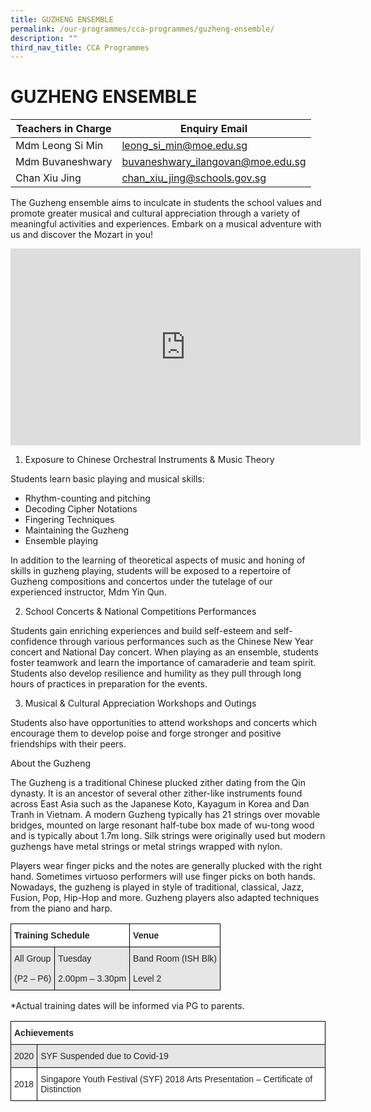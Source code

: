 ```yaml
---
title: GUZHENG ENSEMBLE
permalink: /our-programmes/cca-programmes/guzheng-ensemble/
description: ""
third_nav_title: CCA Programmes
---
```

# **GUZHENG ENSEMBLE**



| Teachers in Charge | Enquiry Email | 
| -------- | -------- | 
| Mdm Leong Si Min    | leong_si_min@moe.edu.sg     | 
|Mdm Buvaneshwary|buvaneshwary_ilangovan@moe.edu.sg|
|Chan Xiu Jing|chan_xiu_jing@schools.gov.sg|



The Guzheng ensemble aims to inculcate in students the school values and promote greater musical and cultural appreciation through a variety of meaningful activities and experiences. Embark on a musical adventure with us and discover the Mozart in you!

<iframe width="560" height="315" src="https://www.youtube.com/embed/P4MeOI3jHw8" title="YouTube video player" frameborder="0" allow="accelerometer; autoplay; clipboard-write; encrypted-media; gyroscope; picture-in-picture; web-share" allowfullscreen></iframe>

1.  Exposure to Chinese Orchestral Instruments & Music Theory

Students learn basic playing and musical skills:

*   Rhythm-counting and pitching
*   Decoding Cipher Notations
*   Fingering Techniques
*   Maintaining the Guzheng
*   Ensemble playing

In addition to the learning of theoretical aspects of music and honing of skills in guzheng playing, students will be exposed to a repertoire of Guzheng compositions and concertos under the tutelage of our experienced instructor, Mdm Yin Qun.

2.  School Concerts & National Competitions Performances

Students gain enriching experiences and build self-esteem and self-confidence through various performances such as the Chinese New Year concert and National Day concert. When playing as an ensemble, students foster teamwork and learn the importance of camaraderie and team spirit. Students also develop resilience and humility as they pull through long hours of practices in preparation for the events.

3.  Musical & Cultural Appreciation Workshops and Outings

Students also have opportunities to attend workshops and concerts which encourage them to develop poise and forge stronger and positive friendships with their peers.

About the Guzheng

The Guzheng is a traditional Chinese plucked zither dating from the Qin dynasty. It is an ancestor of several other zither-like instruments found across East Asia such as the Japanese Koto, Kayagum in Korea and Dan Tranh in Vietnam. A modern Guzheng typically has 21 strings over movable bridges, mounted on large resonant half-tube box made of wu-tong wood and is typically about 1.7m long. Silk strings were originally used but modern guzhengs have metal strings or metal strings wrapped with nylon.

Players wear finger picks and the notes are generally plucked with the right hand. Sometimes virtuoso performers will use finger picks on both hands. Nowadays, the guzheng is played in style of traditional, classical, Jazz, Fusion, Pop, Hip-Hop and more. Guzheng players also adapted techniques from the piano and harp.

<table style="border-collapse:collapse;border-spacing:0" class="tg"><thead><tr><th style="background-color:#FFF;border-color:#000000;border-style:solid;border-width:1px;color:#222;font-family:Arial, sans-serif;font-size:14px;font-weight:bold;overflow:hidden;padding:10px 5px;text-align:left;vertical-align:top;word-break:normal" colspan="2"><span style="font-weight:bold">Training Schedule</span></th><th style="background-color:#FFF;border-color:black;border-style:solid;border-width:1px;color:#222;font-family:Arial, sans-serif;font-size:14px;font-weight:bold;overflow:hidden;padding:10px 5px;text-align:left;vertical-align:top;word-break:normal"><span style="font-weight:bold">Venue</span></th></tr></thead><tbody><tr><td style="background-color:#E6E6E6;border-color:#000000;border-style:solid;border-width:1px;color:#222;font-family:Arial, sans-serif;font-size:14px;overflow:hidden;padding:10px 5px;text-align:left;vertical-align:middle;word-break:normal">All  Group<br><br>(P2 – P6)</td><td style="background-color:#E6E6E6;border-color:#000000;border-style:solid;border-width:1px;color:#222;font-family:Arial, sans-serif;font-size:14px;overflow:hidden;padding:10px 5px;text-align:left;vertical-align:middle;word-break:normal">Tuesday<br><br>2.00pm – 3.30pm</td><td style="background-color:#E6E6E6;border-color:black;border-style:solid;border-width:1px;color:#222;font-family:Arial, sans-serif;font-size:14px;overflow:hidden;padding:10px 5px;text-align:left;vertical-align:middle;word-break:normal">Band Room (ISH Blk)<br><br>Level 2</td></tr></tbody></table>

\*Actual training dates will be informed via PG to parents.

<table style="border-collapse:collapse;border-spacing:0" class="tg"><thead><tr><th style="background-color:#FFF;border-color:#000000;border-style:solid;border-width:1px;color:#222;font-family:Arial, sans-serif;font-size:14px;font-weight:bold;overflow:hidden;padding:10px 5px;text-align:left;vertical-align:top;word-break:normal" colspan="2"><span style="font-weight:bold">Achievements</span></th></tr></thead><tbody><tr><td style="background-color:#E6E6E6;border-color:#000000;border-style:solid;border-width:1px;color:#222;font-family:Arial, sans-serif;font-size:14px;overflow:hidden;padding:10px 5px;text-align:left;vertical-align:middle;word-break:normal">2020</td><td style="background-color:#E6E6E6;border-color:#000000;border-style:solid;border-width:1px;color:#222;font-family:Arial, sans-serif;font-size:14px;overflow:hidden;padding:10px 5px;text-align:left;vertical-align:middle;word-break:normal">SYF Suspended due to Covid-19</td></tr><tr><td style="background-color:#FFF;border-color:black;border-style:solid;border-width:1px;color:#222;font-family:Arial, sans-serif;font-size:14px;overflow:hidden;padding:10px 5px;text-align:left;vertical-align:middle;word-break:normal">2018</td><td style="background-color:#FFF;border-color:black;border-style:solid;border-width:1px;color:#222;font-family:Arial, sans-serif;font-size:14px;overflow:hidden;padding:10px 5px;text-align:left;vertical-align:middle;word-break:normal">Singapore Youth Festival (SYF) 2018 Arts Presentation – Certificate of Distinction</td></tr></tbody></table>